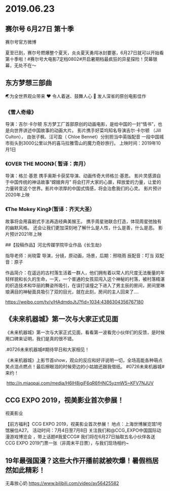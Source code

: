 # 2019.06.23



## 赛尔号 6月27日  第十季

赛尔号官方微博

夏至已到，赛尔号燃爆整个夏天，炎炎夏天勇闯冰封要塞，6月27日就可以开始看第十季啦！#赛尔号大电影7定档0802#开启暑期档最疯狂的异星探险！荧幕银幕，无处不在～
## 东方梦想三部曲
🌏为全世界观众带来
❤️ 令人着迷、鼓舞人心
💯 发人深省的原创电影佳作

### 《雪人奇缘》
导演：吉尔·卡尔顿
东方梦工厂首部原创的动画电影，是给中国的一封“情书”，也是向世界讲述中国故事的动画大片。
影片携手好菜坞知名导演吉尔·卡尔顿 （Jill Culton）， 由张子枫、汪可盈（ Chloe Bennet）分别担当中英版配音
一段中国城市街头到3000公里以外的喜马拉雅雪山的魔力奇妙旅行。
上映时间：2019年10月1日

### 《OVER THE MOON》（ 暂译：奔月）
导演：格兰·基恩
携手奥斯卡获奖导演、动画传奇大师格兰·基恩。
影片灵感源自于中国传统的神话故事“嫦娥奔月” 
将会打开大家的心扉，释放爱的力量，让爱的力量转变这个世界。影片中浓厚的中国式情感，将会治愈我们的心灵。
影片预计2020年上映

### 《The Mokey King》（暂译：齐天大圣）
故事将会用喜剧式手法再造经典美猴王。
携手周星驰联合打造，体现周星弛独有的幽默风格。
还会让我们更加深刻地了解什么是人性，什么是善，什么是恶。
影片预计2021年上映 


##【投稿作品】河北传媒学院毕业作品《长生劫》

指导老师：尚晓雷
导演，分镜，原动画，场景，后期：邢晓雨
辰配音：叮当
双配音：原子

作品简介：在遥远的古村落生活着一群人，他们拥有着以常人的尺度无法衡量的年轻样貌和长久的生命，一天，一个普通的女孩双闯入这个神秘的村落，被村落精湛的织造技术和华丽的舞姿所吸引，在误打误撞之下进入了男主辰的房间，房间里琳琅满目的神秘面具吸引了双的目光，就在此刻，房间的主人回来了....

https://weibo.com/tv/v/HAdmdoJtJ?fid=1034:4386304356767180
## 《未来机器城》第一次与大家正式见面

《未来机器城》第一次与大家正式见面，看看第一波看完小伙伴们的反馈，是时候用口碑来证明，我们是真的很不错。

.#0726未来机器城#期待早日和大家相见！  

《未来机器城》上影节首show，观众的反应和好评说明一切，全场高能各种萌点笑点泪点燃点！最后擦眼泪的时候旁边的小姑娘还跟我借纸。 #0726未来机器城# 来约！      

​  http://n.miaopai.com/media/H6IH8jgiF6qR6fHNC5yzmW5~KFV7NJUV
## CCG EXPO 2019，视美影业首次参展！

视美影业                                                        

【前方福利】CCG EXPO 2019，视美影业首次参展！
地点：上海世博展览馆1号馆展位A27。
活动时间：7月4日至7月8日
关注我们和@CCG_EXPO中国国际动漫游戏博览会 ，带上话题#我爱CCG# 我们将在6月27日抽取五名小伙伴各送CCG EXPO 2019门票一张（非周末平日票），与我们现场相约~

##  19年最强国漫？这些大作开播前就被吹爆！暑假档居然如此精彩！   
无毒放心奶 
https://www.bilibili.com/video/av56425582